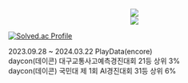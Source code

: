 <div align=center>
    <br>
    <img src="https://github-readme-stats.vercel.app/api/top-langs/?username=stfano&layout=compact&theme=dark">
    <br>
    <img src="https://github-readme-stats.vercel.app/api?username=stfano&theme=transparent&show_icons=true">
    <br>
</div>

[![Solved.ac Profile](http://mazassumnida.wtf/api/generate_badge?boj=fano99)](https://solved.ac/fano99)


2023.09.28 ~ 2024.03.22 PlayData(encore)
<br>
daycon(데이콘) 대구교통사고예측경진대회 21등 상위 3%
<br>
daycon(데이콘) 국민대 제 1회 AI경진대회 31등 상위 6% 

